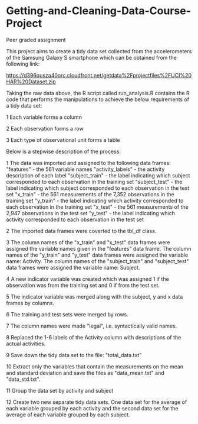 # Getting-and-Cleaning-Data-Course-Project
Peer graded assignment

This project aims to create a tidy data set collected from the accelerometers of the Samsung Galaxy S smartphone which can be obtained from the following link:

https://d396qusza40orc.cloudfront.net/getdata%2Fprojectfiles%2FUCI%20HAR%20Dataset.zip

Taking the raw data above, the R script called run_analysis.R contains the R code that performs the manipulations to achieve the below requirements of a tidy data set:

1 Each variable forms a column

2 Each observation forms a row

3 Each type of observational unit forms a table

Below is a stepwise description of the process:

1 The data was imported and assigned to the following data frames:
  "features" - the 561 variable names
  "activity_labels" - the activity description of each label
  "subject_train" - the label indicating which subject corresponded to each observation in the training set
  "subject_test" - the label indicating which subject corresponded to each observation in the test set
  "x_train" - the 561 measurements of the 7,352 observations in the training set
  "y_train" - the label indicating which activity corresponded to each observation in the training set
  "x_test" - the 561 measurements of the 2,947 observations in the test set
  "y_test" - the label indicating which activity corresponded to each observation in the test set
  
2 The imported data frames were coverted to the tbl_df class.

3 The column names of the "x_train" and "x_test" data frames were assigned the variable names given in the "features" data frame. 
  The column names of the "y_train" and "y_test" data frames were assigned the variable name: Activity. 
  The column names of the "subject_train" and "subject_test" data frames were assigned the variable name: Subject.
  
4 A new indicator variable was created which was assigned 1 if the observation was from the training set and 0 if from the test set.

5 The indicator variable was merged along with the subject, y and x data frames by columns.

6 The training and test sets were merged by rows.

7 The column names were made "legal", i.e. syntactically valid names.

8 Replaced the 1-6 labels of the Activity column with descriptions of the actual activities.

9 Save down the tidy data set to the file: "total_data.txt"

10 Extract only the variables that contain the measurements on the mean and standard deviation and save the files as "data_mean.txt" and    "data_std.txt".

11 Group the data set by activity and subject

12 Create two new separate tidy data sets. One data set for the average of each variable grouped by each activity and the second data      set for the average of each variable grouped by each subject.
